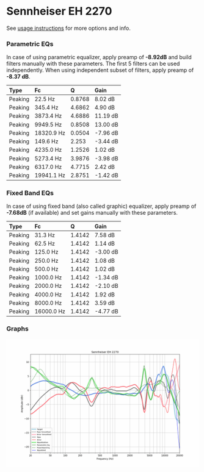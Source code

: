# Sennheiser EH 2270
See [usage instructions](https://github.com/jaakkopasanen/AutoEq#usage) for more options and info.

### Parametric EQs
In case of using parametric equalizer, apply preamp of **-8.92dB** and build filters manually
with these parameters. The first 5 filters can be used independently.
When using independent subset of filters, apply preamp of **-8.37 dB**.

| Type    | Fc         |      Q | Gain     |
|:--------|:-----------|:-------|:---------|
| Peaking | 22.5 Hz    | 0.8768 | 8.02 dB  |
| Peaking | 345.4 Hz   | 4.6862 | 4.90 dB  |
| Peaking | 3873.4 Hz  | 4.6886 | 11.19 dB |
| Peaking | 9949.5 Hz  | 0.8508 | 13.00 dB |
| Peaking | 18320.9 Hz | 0.0504 | -7.96 dB |
| Peaking | 149.6 Hz   | 2.253  | -3.44 dB |
| Peaking | 4235.0 Hz  | 1.2526 | 1.02 dB  |
| Peaking | 5273.4 Hz  | 3.9876 | -3.98 dB |
| Peaking | 6317.0 Hz  | 4.7715 | 2.42 dB  |
| Peaking | 19941.1 Hz | 2.8751 | -1.42 dB |

### Fixed Band EQs
In case of using fixed band (also called graphic) equalizer, apply preamp of **-7.68dB**
(if available) and set gains manually with these parameters.

| Type    | Fc         |      Q | Gain     |
|:--------|:-----------|:-------|:---------|
| Peaking | 31.3 Hz    | 1.4142 | 7.58 dB  |
| Peaking | 62.5 Hz    | 1.4142 | 1.14 dB  |
| Peaking | 125.0 Hz   | 1.4142 | -3.00 dB |
| Peaking | 250.0 Hz   | 1.4142 | 1.08 dB  |
| Peaking | 500.0 Hz   | 1.4142 | 1.02 dB  |
| Peaking | 1000.0 Hz  | 1.4142 | -1.34 dB |
| Peaking | 2000.0 Hz  | 1.4142 | -2.10 dB |
| Peaking | 4000.0 Hz  | 1.4142 | 1.92 dB  |
| Peaking | 8000.0 Hz  | 1.4142 | 3.59 dB  |
| Peaking | 16000.0 Hz | 1.4142 | -4.77 dB |

### Graphs
![](./Sennheiser%20EH%202270.png)